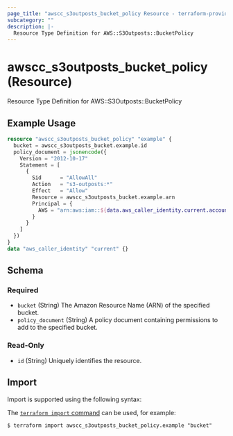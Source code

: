 ```yaml
---
page_title: "awscc_s3outposts_bucket_policy Resource - terraform-provider-awscc"
subcategory: ""
description: |-
  Resource Type Definition for AWS::S3Outposts::BucketPolicy
---
```


# awscc_s3outposts_bucket_policy (Resource)

Resource Type Definition for AWS::S3Outposts::BucketPolicy

## Example Usage

```terraform
resource "awscc_s3outposts_bucket_policy" "example" {
  bucket = awscc_s3outposts_bucket.example.id
  policy_document = jsonencode({
    Version = "2012-10-17"
    Statement = [
      {
        Sid      = "AllowAll"
        Action   = "s3-outposts:*"
        Effect   = "Allow"
        Resource = awscc_s3outposts_bucket.example.arn
        Principal = {
          AWS = "arn:aws:iam::${data.aws_caller_identity.current.account_id}:root"
        }
      }
    ]
  })
}
data "aws_caller_identity" "current" {}
```

<!-- schema generated by tfplugindocs -->
## Schema

### Required

- `bucket` (String) The Amazon Resource Name (ARN) of the specified bucket.
- `policy_document` (String) A policy document containing permissions to add to the specified bucket.

### Read-Only

- `id` (String) Uniquely identifies the resource.

## Import

Import is supported using the following syntax:

The [`terraform import` command](https://developer.hashicorp.com/terraform/cli/commands/import) can be used, for example:

```shell
$ terraform import awscc_s3outposts_bucket_policy.example "bucket"
```
